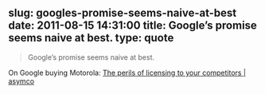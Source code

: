 slug: googles-promise-seems-naive-at-best
date: 2011-08-15 14:31:00
title: Google’s promise seems naive at best.
type: quote
---

> Google’s promise seems naive at best.

On Google buying Motorola: [The perils of licensing to your competitors | asymco](http://www.asymco.com/2011/08/15/the-perils-of-licensing-to-your-competitors/?utm_source=feedburner&utm_medium=feed&utm_campaign=Feed:%20Asymco%20(asymco))
